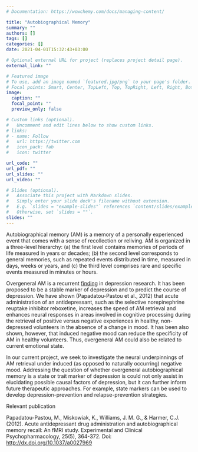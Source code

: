 ```yaml
---
# Documentation: https://wowchemy.com/docs/managing-content/

title: "Autobiographical Memory"
summary: ""
authors: []
tags: []
categories: []
date: 2021-04-01T15:32:43+03:00

# Optional external URL for project (replaces project detail page).
external_link: ""

# Featured image
# To use, add an image named `featured.jpg/png` to your page's folder.
# Focal points: Smart, Center, TopLeft, Top, TopRight, Left, Right, BottomLeft, Bottom, BottomRight.
image:
  caption: ""
  focal_point: ""
  preview_only: false

# Custom links (optional).
#   Uncomment and edit lines below to show custom links.
# links:
# - name: Follow
#   url: https://twitter.com
#   icon_pack: fab
#   icon: twitter

url_code: ""
url_pdf: ""
url_slides: ""
url_video: ""

# Slides (optional).
#   Associate this project with Markdown slides.
#   Simply enter your slide deck's filename without extension.
#   E.g. `slides = "example-slides"` references `content/slides/example-slides.md`.
#   Otherwise, set `slides = ""`.
slides: ""
---
```

Autobiographical memory (AM) is a memory of a personally experienced event that comes with a sense of recollection or reliving. AM is organized in a three-level hierarchy: (a) the first level contains memories of periods of life measured in years or decades; (b) the second level corresponds to general memories, such as repeated events distributed in time, measured in days, weeks or years, and (c) the third level comprises rare and specific events measured in minutes or hours. 

Overgeneral  AM is a recurrent [finding](https://www.ncbi.nlm.nih.gov/pmc/articles/PMC2834574/) in depression research. It has been proposed to be a stable marker of depression and to predict the course of depression. We have shown (Papadatou-Pastou et al., 2012) that acute administration of an antidepressant, such as the selective norepinephrine reuptake inhibitor reboxetine, increases the speed of AM retrieval and enhances neural responses in areas involved in cognitive processing during the retrieval of positive versus negative experiences in healthy, non-depressed volunteers in the absence of a change in mood. It has been also shown, however, that induced negative mood can reduce the specificity of AM in healthy volunteers. Thus, overgeneral AM could also be related to current emotional state.

In our current project, we seek to investigate the neural underpinnings of AM retrieval under induced (as opposed to naturally occurring) negative mood. Addressing the question of whether overgeneral autobiographical memory is a state or trait marker of depression is could not only assist in elucidating possible causal factors of depression, but it can further inform future therapeutic approaches. For example, state markers can be used to develop depression-prevention and relapse-prevention strategies. 

Relevant publication

Papadatou-Pastou, M., Miskowiak, K., Williams, J. M. G., & Harmer, C.J. (2012). Acute antidepressant drug administration and autobiographical memory recall: An fMRI study. Experimental and Clinical Psychopharmacology, 25(5), 364-372. Doi: http://dx.doi.org/10.1037/a0027969
